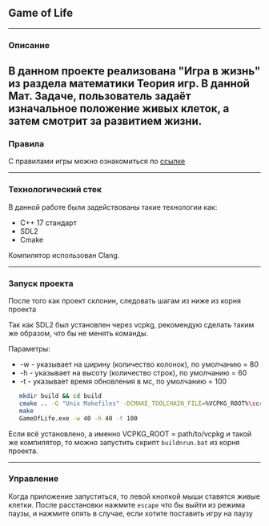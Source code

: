## Game of Life

---

### Описание

В данном проекте реализована "Игра в жизнь" из раздела математики Теория игр.
В данной **Мат. Задаче**, пользователь задаёт изначальное положение живых
клеток, а затем смотрит за развитием жизни. 
---

### Правила
С правилами игры можно ознакомиться по [ссылке](https://ru.wikipedia.org/wiki/Игра_«Жизнь»)

---

### Технологический стек 
В данной работе были задействованы такие технологии как:
- С++ 17 стандарт
- SDL2 
- Cmake

Компилятор использован Clang.

---

### Запуск проекта

После того как проект склонин, следовать шагам из ниже из корня проекта

Так как SDL2 был установлен через vcpkg, рекомендую сделать таким же образом,
что бы не менять команды. 

Параметры:
- -w - указывает на ширину (количество колонок), по умолчанию = 80 
- -h - указывает на высоту (количество строк), по умолчанию = 60
- -t - указывает время обновления в мс, по умолчанию = 100
```bash
   mkdir build && cd build
   cmake .. -G "Unix Makefiles" -DCMAKE_TOOLCHAIN_FILE=%VCPKG_ROOT%\scripts\buildsystems\vcpkg.cmake -DCMAKE_CXX_COMPILER=clang++ -DCMAKE_C_COMPILER=clang
   make
   GameOfLife.exe -w 40 -h 40 -t 100
```
Если всё установлено, а именно VCPKG_ROOT = path/to/vcpkg и такой же компилятор, то можно запустить скрипт `buildnrun.bat` из корня проекта.

--- 

### Управление
Когда приложение запуститься, то левой кнопкой мыши ставятся живые клетки. После расстановки нажмите `escape` что бы выйти из режима паузы, и нажмите опять в случае, если хотите поставить игру на паузу